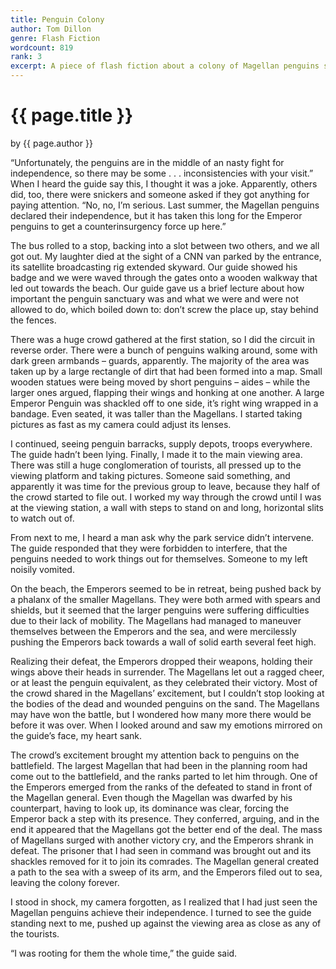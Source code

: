 ```yaml
---
title: Penguin Colony
author: Tom Dillon
genre: Flash Fiction
wordcount: 819
rank: 3
excerpt: A piece of flash fiction about a colony of Magellan penguins struggling for independence.
---
```

# {{ page.title }}
by {{ page.author }}

“Unfortunately, the penguins are in the middle of an nasty fight for independence, so there may be some . . . inconsistencies with your visit.” When I heard the guide say this, I thought it was a joke. Apparently, others did, too, there were snickers and someone asked if they got anything for paying attention. “No, no, I’m serious. Last summer, the Magellan penguins declared their independence, but it has taken this long for the Emperor penguins to get a counterinsurgency force up here.”

The bus rolled to a stop, backing into a slot between two others, and we all got out. My laughter died at the sight of a CNN van parked by the entrance, its satellite broadcasting rig extended skyward. Our guide showed his badge and we were waved through the gates onto a wooden walkway that led out towards the beach. Our guide gave us a brief lecture about how important the penguin sanctuary was and what we were and were not allowed to do, which boiled down to: don’t screw the place up, stay behind the fences.

There was a huge crowd gathered at the first station, so I did the circuit in reverse order. There were a bunch of penguins walking around, some with dark green armbands – guards, apparently. The majority of the area was taken up by a large rectangle of dirt that had been formed into a map. Small wooden statues were being moved by short penguins – aides – while the larger ones argued, flapping their wings and honking at one another. A large Emperor Penguin was shackled off to one side, it’s right wing wrapped in a bandage. Even seated, it was taller than the Magellans. I started taking pictures as fast as my camera could adjust its lenses.

I continued, seeing penguin barracks, supply depots, troops everywhere. The guide hadn’t been lying. Finally, I made it to the main viewing area. There was still a huge conglomeration of tourists, all pressed up to the viewing platform and taking pictures. Someone said something, and apparently it was time for the previous group to leave, because they half of the crowd started to file out. I worked my way through the crowd until I was at the viewing station, a wall with steps to stand on and long, horizontal slits to watch out of.

From next to me, I heard a man ask why the park service didn’t intervene. The guide responded that they were forbidden to interfere, that the penguins needed to work things out for themselves. Someone to my left noisily vomited.

On the beach, the Emperors seemed to be in retreat, being pushed back by a phalanx of the smaller Magellans. They were both armed with spears and shields, but it seemed that the larger penguins were suffering difficulties due to their lack of mobility. The Magellans had managed to maneuver themselves between the Emperors and the sea, and were mercilessly pushing the Emperors back towards a wall of solid earth several feet high.

Realizing their defeat, the Emperors dropped their weapons, holding their wings above their heads in surrender. The Magellans let out a ragged cheer, or at least the penguin equivalent, as they celebrated their victory. Most of the crowd shared in the Magellans’ excitement, but I couldn’t stop looking at the bodies of the dead and wounded penguins on the sand. The Magellans may have won the battle, but I wondered how many more there would be before it was over. When I looked around and saw my emotions mirrored on the guide’s face, my heart sank.

The crowd’s excitement brought my attention back to penguins on the battlefield. The largest Magellan that had been in the planning room had come out to the battlefield, and the ranks parted to let him through. One of the Emperors emerged from the ranks of the defeated to stand in front of the Magellan general. Even though the Magellan was dwarfed by his counterpart, having to look up, its dominance was clear, forcing the Emperor back a step with its presence. They conferred, arguing, and in the end it appeared that the Magellans got the better end of the deal. The mass of Magellans surged with another victory cry, and the Emperors shrank in defeat. The prisoner that I had seen in command was brought out and its shackles removed for it to join its comrades. The Magellan general created a path to the sea with a sweep of its arm, and the Emperors filed out to sea, leaving the colony forever.

I stood in shock, my camera forgotten, as I realized that I had just seen the Magellan penguins achieve their independence. I turned to see the guide standing next to me, pushed up against the viewing area as close as any of the tourists.

“I was rooting for them the whole time,” the guide said.
